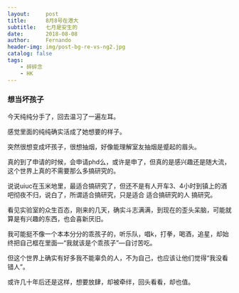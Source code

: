 ```yaml
---
layout:     post
title:      8月8号在港大
subtitle:   七月是安生的
date:       2018-08-08
author:     Fernando
header-img: img/post-bg-re-vs-ng2.jpg
catalog: false
tags:
    - 碎碎念
    - HK
---
```


### 想当坏孩子

今天纯纯分手了，回去温习了一遍左耳。

感觉里面的纯纯确实活成了她想要的样子。

突然很想变成坏孩子，很想抽烟，好像能理解室友抽烟是蹙起的眉头。

真的到了申请的时候，会申请phd么，或许是申了，但真的是感兴趣还是随大流，这个世界上真的不需要那么多搞研究的。

说说uiuc在玉米地里，最适合搞研究了，但还不是有人开车3、4小时到镇上的酒吧彻夜不归，说白了，所谓适合搞研究，只是适合 适合搞研究的人 搞研究。

看见实验室的众生百态，刚来的几天，确实斗志满满，到现在的歪头呆脑，可能就算是有兴趣的东西，也会喜新厌旧。

我可能挺不像一个本本分分的乖孩子的，听乐队，唱k，打拳，喝酒，追星，却始终把自己框在里面—“我就该是个乖孩子”—自讨苦吃。

但这个世界上确实有好多我不能辜负的人，不为自己，也应该让他们觉得“我没看错人”。

或许几十年后还是这样，想要放肆，却被牵绊，回头看看，却也值。